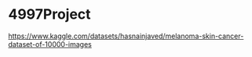 # 4997Project

https://www.kaggle.com/datasets/hasnainjaved/melanoma-skin-cancer-dataset-of-10000-images
